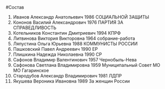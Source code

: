 #Состав
1. Иванов Александр Анатольевич 1986 СОЦИАЛЬНОЙ ЗАЩИТЫ
2. Кононов Василий Александрович 1976 ПАРТИЯ ЗА СПРАВЕДЛИВОСТЬ
3. Котельников Константин Дмитриевич 1994 КПРФ
4. Литвинова Виктория Викторовна 1964 собрание-работа
5. Ляпустина Ольга Юрьевна 1988 КОММУНИСТЫ РОССИИ
6. Пашковский Павел Андреевич 1990 ЕР
7. Плишкина Надежда Николаевна 1990 СР
8. Сафонов Владимир Валентинович 1957 Чернобыль-Нева
9. Сафонова Светлана Владимировна 1959 Муниципальный Совет МО МО Гагаринское
10. Стародубов Александр Владимирович 1981 ЛДПР
11. Якушева Вероника Ивановна 1989 За женщин России
